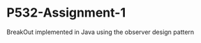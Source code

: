 P532-Assignment-1
=================

BreakOut implemented in Java using the observer design pattern
